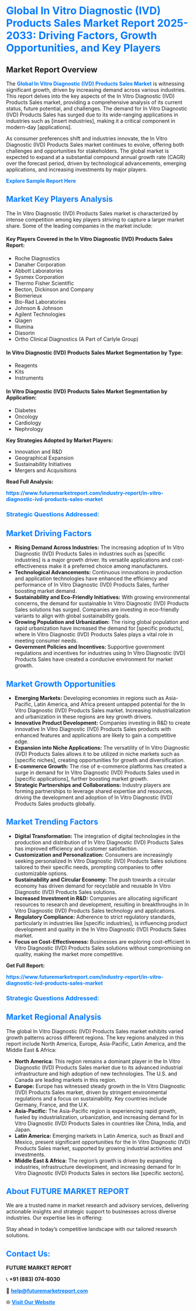 <h1 style="color: #007BFF;">Global In Vitro Diagnostic (IVD) Products Sales Market Report 2025-2033: Driving Factors, Growth Opportunities, and Key Players</h1>

<section id="overview">
<h2>Market Report Overview</h2>
<p>The <a href="https://www.futuremarketreport.com/industry-report/in-vitro-diagnostic-ivd-products-sales-market" style="color: #007BFF; text-decoration: none;"><strong>Global In Vitro Diagnostic (IVD) Products Sales Market</strong></a> is witnessing significant growth, driven by increasing demand across various industries. This report delves into the key aspects of the In Vitro Diagnostic (IVD) Products Sales market, providing a comprehensive analysis of its current status, future potential, and challenges. The demand for In Vitro Diagnostic (IVD) Products Sales has surged due to its wide-ranging applications in industries such as [insert industries], making it a critical component in modern-day [applications].</p>
<p>As consumer preferences shift and industries innovate, the In Vitro Diagnostic (IVD) Products Sales market continues to evolve, offering both challenges and opportunities for stakeholders. The global market is expected to expand at a substantial compound annual growth rate (CAGR) over the forecast period, driven by technological advancements, emerging applications, and increasing investments by major players.</p>
</section>

<section id="overview">
<p><a href="https://www.futuremarketreport.com/request-sample/reportId=104185" style="color: #007BFF; text-decoration: none;"><strong>Explore Sample Report Here</strong></a></p>
</section>

<section id="key-players">
<h2 style="color: #007BFF;">Market Key Players Analysis</h2>
<p>The In Vitro Diagnostic (IVD) Products Sales market is characterized by intense competition among key players striving to capture a larger market share. Some of the leading companies in the market include:</p>
<h4>Key Players Covered in the In Vitro Diagnostic (IVD) Products Sales Report:</h4>
<ul><li>Roche Diagnostics</li><li>Danaher Corporation</li><li>Abbott Laboratories</li><li>Sysmex Corporation</li><li>Thermo Fisher Scientific</li><li>Becton, Dickinson and Company</li><li>Biomerieux</li><li>Bio-Rad Laboratories</li><li>Johnson &amp; Johnson</li><li>Agilent Technologies</li><li>Qiagen</li><li>Illumina</li><li>Diasorin</li><li>Ortho Clinical Diagnostics (A Part of Carlyle Group)</li></ul>
<h4>In Vitro Diagnostic (IVD) Products Sales Market Segmentation by Type:</h4>
<ul><li>Reagents</li><li>Kits</li><li>Instruments</li></ul>

<h4>In Vitro Diagnostic (IVD) Products Sales Market Segmentation by Application:</h4>
<ul><li>Diabetes</li><li>Oncology</li><li>Cardiology</li><li>Nephrology</li></ul>
<p><strong>Key Strategies Adopted by Market Players:</strong></p>
<ul>
<li>Innovation and R&D</li>
<li>Geographical Expansion</li>
<li>Sustainability Initiatives</li>
<li>Mergers and Acquisitions</li>
</ul>
</section>

<section>
<p><strong>Read Full Analysis: </strong></p><a href="https://www.futuremarketreport.com/industry-report/in-vitro-diagnostic-ivd-products-sales-market" style="color: #007BFF; text-decoration: none;"><strong>https://www.futuremarketreport.com/industry-report/in-vitro-diagnostic-ivd-products-sales-market</strong></a>
<h3 style="color: #007BFF;">Strategic Questions Addressed:</h3>
</section>

<section id="driving-factors">
<h2 style="color: #007BFF;">Market Driving Factors</h2>
<ul>
<li><strong>Rising Demand Across Industries:</strong> The increasing adoption of In Vitro Diagnostic (IVD) Products Sales in industries such as [specific industries] is a major growth driver. Its versatile applications and cost-effectiveness make it a preferred choice among manufacturers.</li>
<li><strong>Technological Advancements:</strong> Continuous innovations in production and application technologies have enhanced the efficiency and performance of In Vitro Diagnostic (IVD) Products Sales, further boosting market demand.</li>
<li><strong>Sustainability and Eco-Friendly Initiatives:</strong> With growing environmental concerns, the demand for sustainable In Vitro Diagnostic (IVD) Products Sales solutions has surged. Companies are investing in eco-friendly variants to align with global sustainability goals.</li>
<li><strong>Growing Population and Urbanization:</strong> The rising global population and rapid urbanization have increased the demand for [specific products], where In Vitro Diagnostic (IVD) Products Sales plays a vital role in meeting consumer needs.</li>
<li><strong>Government Policies and Incentives:</strong> Supportive government regulations and incentives for industries using In Vitro Diagnostic (IVD) Products Sales have created a conducive environment for market growth.</li>
</ul>
</section>

<section id="growth-opportunities">
<h2 style="color: #007BFF;">Market Growth Opportunities</h2>
<ul>
<li><strong>Emerging Markets:</strong> Developing economies in regions such as Asia-Pacific, Latin America, and Africa present untapped potential for the In Vitro Diagnostic (IVD) Products Sales market. Increasing industrialization and urbanization in these regions are key growth drivers.</li>
<li><strong>Innovative Product Development:</strong> Companies investing in R&D to create innovative In Vitro Diagnostic (IVD) Products Sales products with enhanced features and applications are likely to gain a competitive edge.</li>
<li><strong>Expansion into Niche Applications:</strong> The versatility of In Vitro Diagnostic (IVD) Products Sales allows it to be utilized in niche markets such as [specific niches], creating opportunities for growth and diversification.</li>
<li><strong>E-commerce Growth:</strong> The rise of e-commerce platforms has created a surge in demand for In Vitro Diagnostic (IVD) Products Sales used in [specific applications], further boosting market growth.</li>
<li><strong>Strategic Partnerships and Collaborations:</strong> Industry players are forming partnerships to leverage shared expertise and resources, driving the development and adoption of In Vitro Diagnostic (IVD) Products Sales products globally.</li>
</ul>
</section>

<section id="trending-factors">
<h2 style="color: #007BFF;">Market Trending Factors</h2>
<ul>
<li><strong>Digital Transformation:</strong> The integration of digital technologies in the production and distribution of In Vitro Diagnostic (IVD) Products Sales has improved efficiency and customer satisfaction.</li>
<li><strong>Customization and Personalization:</strong> Consumers are increasingly seeking personalized In Vitro Diagnostic (IVD) Products Sales solutions tailored to their specific needs, prompting companies to offer customizable options.</li>
<li><strong>Sustainability and Circular Economy:</strong> The push towards a circular economy has driven demand for recyclable and reusable In Vitro Diagnostic (IVD) Products Sales solutions.</li>
<li><strong>Increased Investment in R&D:</strong> Companies are allocating significant resources to research and development, resulting in breakthroughs in In Vitro Diagnostic (IVD) Products Sales technology and applications.</li>
<li><strong>Regulatory Compliance:</strong> Adherence to strict regulatory standards, particularly in industries like [specific industries], is influencing product development and quality in the In Vitro Diagnostic (IVD) Products Sales market.</li>
<li><strong>Focus on Cost-Effectiveness:</strong> Businesses are exploring cost-efficient In Vitro Diagnostic (IVD) Products Sales solutions without compromising on quality, making the market more competitive.</li>
</ul>
</section>

<section>
<p><strong>Get Full Report: </strong></p><a href="https://www.futuremarketreport.com/industry-report/in-vitro-diagnostic-ivd-products-sales-market" style="color: #007BFF; text-decoration: none;"><strong>https://www.futuremarketreport.com/industry-report/in-vitro-diagnostic-ivd-products-sales-market</strong></a>
<h3 style="color: #007BFF;">Strategic Questions Addressed:</h3>
</section>


<section id="regional-analysis">
<h2 style="color: #007BFF;">Market Regional Analysis</h2>
<p>The global In Vitro Diagnostic (IVD) Products Sales market exhibits varied growth patterns across different regions. The key regions analyzed in this report include North America, Europe, Asia-Pacific, Latin America, and the Middle East & Africa:</p>
<ul>
<li><strong>North America:</strong> This region remains a dominant player in the In Vitro Diagnostic (IVD) Products Sales market due to its advanced industrial infrastructure and high adoption of new technologies. The U.S. and Canada are leading markets in this region.</li>
<li><strong>Europe:</strong> Europe has witnessed steady growth in the In Vitro Diagnostic (IVD) Products Sales market, driven by stringent environmental regulations and a focus on sustainability. Key countries include Germany, France, and the U.K.</li>
<li><strong>Asia-Pacific:</strong> The Asia-Pacific region is experiencing rapid growth, fueled by industrialization, urbanization, and increasing demand for In Vitro Diagnostic (IVD) Products Sales in countries like China, India, and Japan.</li>
<li><strong>Latin America:</strong> Emerging markets in Latin America, such as Brazil and Mexico, present significant opportunities for the In Vitro Diagnostic (IVD) Products Sales market, supported by growing industrial activities and investments.</li>
<li><strong>Middle East & Africa:</strong> The region’s growth is driven by expanding industries, infrastructure development, and increasing demand for In Vitro Diagnostic (IVD) Products Sales in sectors like [specific sectors].</li>
</ul>
</section>

<footer>
<h2 style="color: #007BFF;">About FUTURE MARKET REPORT</h2>
<p>We are a trusted name in market research and advisory services, delivering actionable insights and strategic support to businesses across diverse industries. Our expertise lies in offering:</p>

<p>Stay ahead in today’s competitive landscape with our tailored research solutions.</p>

<h2 style="color: #007BFF;">Contact Us:</h2>
<p><strong>FUTURE MARKET REPORT</strong></p>
<p>📞 <strong>+91 (883) 074-8030</strong></p>
<p>📧 <strong><a href="mailto:help@futuremarketreport.com" style="color: #007BFF;">help@futuremarketreport.com</a></strong></p>
<p>🌐 <strong><a href="https://www.futuremarketreport.com/" style="color: #007BFF;">Visit Our Website</a></strong></p>
</footer>